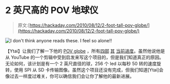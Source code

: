 # 2 英尺高的 POV 地球仪

> 原文:[https://hackaday.com/2010/08/12/2-foot-tall-pov-globe/](https://hackaday.com/2010/08/12/2-foot-tall-pov-globe/)

![](../Images/95d14c0cc7551ca5cff69b252956cb8b.png "I don't think anyone reads these. I feel so alone!!")

【Ytai】让我们了解一下他的 [POV globe](http://ytai-mer.blogspot.com/2010/08/pov-globe-part-i-introduction.html) ，所有[四部](http://ytai-mer.blogspot.com/2010/08/pov-globe-part-ii-mechanics.html) [其](http://ytai-mer.blogspot.com/2010/08/pov-global-part-iii-electronics.html) [当前进度](http://ytai-mer.blogspot.com/2010/08/globe-pov-part-iv-software-data.html)。虽然他说他是从 YouTube 的一个剪辑中受到启发来写这个项目的，但是我们知道真正的原因。无论如何，该计划是有一个 2 英尺直径的球，256 个 led 以每秒 50 转的速度旋转，使用 SPI 从 SD 卡传输图像。虽然这个项目还没有完成，但我们知道[Ytai]会像过去一样度过难关，你可以确信我们会让你了解他的最新进展。